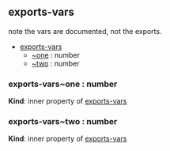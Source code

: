 ## exports-vars
note the vars are documented, not the exports.


* [exports-vars](#markdown-header-exportsvars)
    * [~one](#markdown-header-exportsvarsone-number) : number
    * [~two](#markdown-header-exportsvarstwo-number) : number

### exports-vars~one : number
**Kind**: inner property of [exports-vars](#markdown-header-exportsvars)  
### exports-vars~two : number
**Kind**: inner property of [exports-vars](#markdown-header-exportsvars)  
